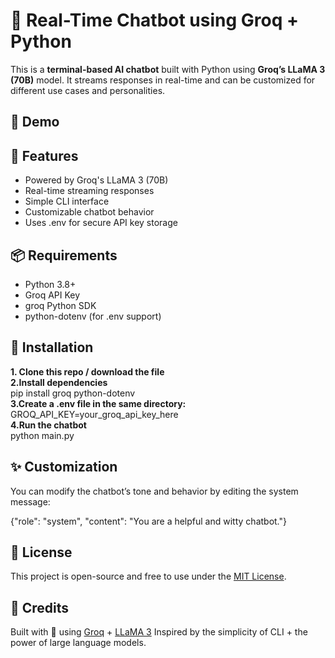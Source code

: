 # 🧠 Real-Time Chatbot using Groq + Python
This is a **terminal-based AI chatbot** built with Python using **Groq’s LLaMA 3 (70B)** model. It streams responses in real-time and can be customized for different use cases and personalities.

## 📸 Demo


## 🚀 Features
* Powered by Groq's LLaMA 3 (70B)  
* Real-time streaming responses  
* Simple CLI interface  
* Customizable chatbot behavior   
* Uses .env for secure API key storage  

## 📦 Requirements
* Python 3.8+  
* Groq API Key  
* groq Python SDK  
* python-dotenv (for .env support)  

## 🔧 Installation
**1. Clone this repo / download the file**  
**2.Install dependencies**  
pip install groq python-dotenv  
**3.Create a .env file in the same directory:**  
GROQ_API_KEY=your_groq_api_key_here  
**4.Run the chatbot**   
python main.py  

## ✨ Customization
You can modify the chatbot’s tone and behavior by editing the system message:  

{"role": "system", "content": "You are a helpful and witty chatbot."}  

## 📄 License
This project is open-source and free to use under the [MIT License](LICENSE).

## 🙌 Credits
Built with 💙 using [Groq](https://groq.com/) + [LLaMA 3](https://www.llama.com/) Inspired by the simplicity of CLI + the power of large language models.
